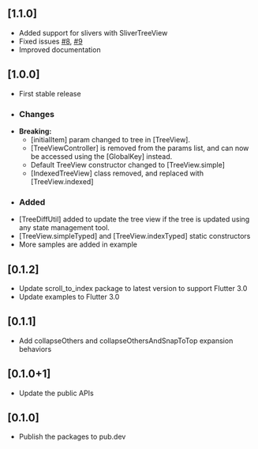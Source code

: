 ## [1.1.0]
* Added support for slivers with SliverTreeView
* Fixed issues [#8](https://github.com/embraceitmobile/animated_tree_view/issues/8), [#9](https://github.com/embraceitmobile/animated_tree_view/issues/9)
* Improved documentation 

## [1.0.0]
* First stable release
* ### Changes
* **Breaking:** 
  * [initialItem] param changed to tree in [TreeView].
  * [TreeViewController] is removed from the params list, and can now be accessed using the [GlobalKey] instead.
  * Default TreeView constructor changed to [TreeView.simple]
  * [IndexedTreeView] class removed, and replaced with [TreeView.indexed]
* ### Added
* [TreeDiffUtil] added to update the tree view if the tree is updated using any state management tool.
* [TreeView.simpleTyped] and [TreeView.indexTyped] static constructors
* More samples are added in example

## [0.1.2]
* Update scroll_to_index package to latest version  to support Flutter 3.0
* Update examples to Flutter 3.0

## [0.1.1]
* Add collapseOthers and collapseOthersAndSnapToTop expansion behaviors

## [0.1.0+1]
* Update the public APIs

## [0.1.0]

* Publish the packages to pub.dev
